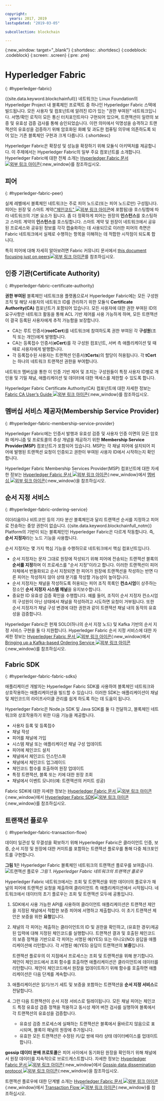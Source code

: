 ```yaml
---

copyright:
  years: 2017, 2019
lastupdated: "2019-03-05"

subcollection: blockchain

---
```


{:new_window: target="_blank"}
{:shortdesc: .shortdesc}
{:codeblock: .codeblock}
{:screen: .screen}
{:pre: .pre}


# Hyperledger Fabric
{: #hyperledger-fabric}

{{site.data.keyword.blockchainfull}} 네트워크는 Linux Foundation의 Hyperledger Project 내 블록체인 프로젝트 중 하나인 Hyperledger Fabric 스택에 빌드됩니다. 모든 사용자 및 컴포넌트에 알려진 ID가 있는 "권한 부여된" 네트워크입니다. 서명/확인 로직이 모든 통신 터치포인트마다 구현되어 있으며, 트랜잭션이 일련의 보증 및 유효성 검증 검사를 통해 승인되었습니다. 이런 의미에서 익명성을 승격하고 트랜잭션의 유효성을 검증하기 위해 암호화된 화폐 및 과도한 컴퓨팅 의무에 의존하도록 되어 있는 기존 블록체인 구현과 크게 다릅니다.
{:shortdesc}

Hyperledger Fabric은 확장성 및 성능을 확장하기 위해 모듈식 아키텍처를 제공합니다. 이 주제에서는 Hyperledger Fabric의 일부 주요 컴포넌트를 소개합니다. Hyperledger Fabric에 대한 전체 소개는 [Hyperledger Fabric 문서 ![외부 링크 아이콘](../images/external_link.svg "외부 링크 아이콘")](http://hyperledger-fabric.readthedocs.io/en/release-1.4/){:new_window}를 참조하십시오.

## 피어
{: #hyperledger-fabric-peer}

실제 레벨에서 블록체인 네트워크는 주로 피어 노드로(또는 피어 노드로만) 구성됩니다. 피어는 원장 및 스마트 계약(["체인코드" ![외부 링크 아이콘](../images/external_link.svg "외부 링크 아이콘")](https://hyperledger-fabric.readthedocs.io/en/release-1.4/developapps/chaincodenamespace.html "체인코드 네임스페이스")에 포함됨)을 호스팅함에 따라 네트워크의 기본 요소가 됩니다. 좀 더 정확하게 피어는 원장의 **인스턴스**를 호스팅하고 스마트 계약의 **인스턴스**를 호스팅합니다. 스마트 계약 및 원장이 네트워크에서 공유된 프로세스와 공유된 정보를 각각 캡슐화하는 데 사용되므로 이러한 피어의 측면은 Fabric 네트워크에서 실제로 수행하는 항목을 이해하는 데 적합한 시작점이 되도록 합니다.

특히 피어에 대해 자세히 알아보려면 Fabric 커뮤니티 문서에서 [this document focusing just on peers![외부 링크 아이콘](../images/external_link.svg "외부 링크 아이콘")](https://hyperledger-fabric.readthedocs.io/en/release-1.4/peers/peers.html)를 참조하십시오.

## 인증 기관(Certificate Authority)
{: #hyperledger-fabric-certificate-authority}

**권한 부여된** 블록체인 네트워크용 플랫폼으로서 Hyperledger Fabric에는 모든 구성원 조직 및 해당 사용자의 네트워크 ID를 관리하기 위한 모듈식 **Certificate Authority(CA)** 컴포넌트가 포함되어 있습니다. 모든 사용자에 대한 권한 부여된 ID의 요구사항은 네트워크 활동을 통해 ACL 기반 제어를 사용 가능하게 하며, 모든 트랜잭션이 결국 등록된 사용자에게 추적 가능함을 보장합니다.
* CA는 루트 인증서(**rootCert**)를 네트워크에 참여하도록 권한 부여된 각 **구성원**(조직 또는 개인)에게 발행합니다.
* CA는 등록접수 인증서(**eCert**)를 각 구성원 컴포넌트, 서버 측 애플리케이션 및 때때로 사용자에게 발행합니다.
* 각 등록접수된 사용자는 트랜잭션 인증서(**tCerts**)의 할당이 허용됩니다. 각 **tCert**는 하나의 네트워크 트랜잭션 권한을 부여합니다.

네트워크 멤버십을 통한 이 인증 기반 제어 및 조치는 구성원들이 특정 사용자 ID별로 개인용 및 기밀 채널, 애플리케이션 및 데이터에 대한 액세스를 제한할 수 있도록 합니다.

Hyperledger Fabric Certificate Authority(CA) 컴포넌트에 대한 자세한 정보는 [Fabric CA User’s Guide ![외부 링크 아이콘](../images/external_link.svg "외부 링크 아이콘")](https://hyperledger-fabric-ca.readthedocs.io/en/release-1.4/){:new_window}를 참조하십시오.

## 멤버십 서비스 제공자(Membership Service Provider)
{: #hyperledger-fabric-membership-service-provider}

Hyperledger Fabric에는 인증서 발행과 유효성 검증 및 사용자 인증 이면의 모든 암호화 메커니즘 및 프로토콜의 추상 개념을 제공하기 위한 **Membership Service Provider(MSP)** 컴포넌트가 포함되어 있습니다. MSP는 각 채널 피어에 설치되어 피어에 발행된 트랜잭션 요청이 인증되고 권한이 부여된 사용자 ID에서 시작하는지 확인합니다.

Hyperledger Fabric Membership Services Provider(MSP) 컴포넌트에 대한 자세한 정보는 [Hyperledger Fabric 문서 ![외부 링크 아이콘](../images/external_link.svg "외부 링크 아이콘")](http://hyperledger-fabric.readthedocs.io/en/release-1.4/){:new_window}에서 [ 멤버십 ![외부 링크 아이콘](../images/external_link.svg "외부 링크 아이콘")](https://hyperledger-fabric.readthedocs.io/en/release-1.4/membership/membership.html){:new_window}을 참조하십시오.

## 순서 지정 서비스
{: #hyperledger-fabric-ordering-service}

이더리움이나 비트코인 등의 기타 분산 블록체인과 달리 트랜잭션 순서를 지정하고 피어로 전송하는 중앙 권한이 없습니다. {{site.data.keyword.blockchainfull_notm}} Platform의
기반이 되는 블록체인인 Hyperledger Fabric은 다르게 작동합니다. 즉, **순서 지정자**라는 노드 기능을 사용합니다.

순서 지정자는 몇 가지 핵심 기능을 수행하므로 네트워크에서 핵심 컴포넌트입니다.

- 순서 지정자는 문자 그대로 원장에 작성되기 위해 피어에 전송되는 트랜잭션 블록의 **순서를 지정**하며 이 프로세스를
"순서 지정"이라고 합니다. 이러한 트랜잭션이
피어 자체에서 번들화되고 순서 지정되면 한 피어가 원장에 트랜잭션을 작성하는 반면
다른 피어는 작성하지 않아 상태 분기를 작성할 가능성이 높아집니다.
- 순서 지정자는 채널을 작성하도록 허용되는 피어 조직 목록인 **컨소시엄**이
상주하는 장소인 **순서 지정자 시스템 채널**을 유지보수합니다.
- 중요한 ID 유효성 검증 확인을 수행합니다. 예를 들어, 조직이
순서 지정자 컨소시엄의 구성원이 아닌 상태에서 채널을 작성하려고 시도하면 요청이
거부됩니다. 또한 순서 지정자가 채널 구성 변경에 대한 권한과 같이 트랜잭션 채널 내의 동작의 유효성을
검증합니다.

Hyperledger Fabric은 현재 SOLO(하나의 순서 지정 노드) 및 Kafka 기반의 순서 지정 서비스 구현을 둘 다 지원합니다. Hyperledger Fabric 순서 지정 서비스에 대한 자세한 정보는 [Hyperledger Fabric 문서 ![외부 링크 아이콘](../images/external_link.svg "외부 링크 아이콘")](http://hyperledger-fabric.readthedocs.io/en/release-1.4/){:new_window}에서 [Bringing up a Kafka-based Ordering Service ![외부 링크 아이콘](../images/external_link.svg "외부 링크 아이콘")](http://hyperledger-fabric.readthedocs.io/en/release-1.4/kafka.html){:new_window}를 참조하십시오.

## Fabric SDK
{: #hyperledger-fabric-fabric-sdks}

애플리케이션 개발자는 Hyperledger Fabric SDK를 사용하여 블록체인 네트워크와 상호작용하는 애플리케이션을 빌드할 수 있습니다. 이러한
SDK는 애플리케이션이 채널 및 체인코드의 라이프사이클 관리를 쉽게 하도록 하는 데 도움이 됩니다.

Hyperledger Fabric은 Node.js SDK 및 Java SDK를 둘 다 전달하고, 블록체인 네트워크와 상호작용하기 위한 다음 기능을 제공합니다.

* 사용자 등록 및 등록접수
* 채널 작성
* 피어를 채널에 가입
* 시스템 채널 또는 애플리케이션 채널 구성 업데이트
* 피어에 체인코드 설치
* 채널에서 체인코드 인스턴스화
* 채널에서 체인코드 업그레이드
* 체인코드 함수를 호출하여 원장 업데이트
* 특정 트랜잭션, 블록 또는 키에 대한 원장 조회
* 채널에서 이벤트 모니터(예: 트랜잭션의 커미트 성공)

Fabric SDK에 대한 자세한 정보는 [Hyperledger Fabric 문서 ![외부 링크 아이콘](../images/external_link.svg "외부 링크 아이콘")](http://hyperledger-fabric.readthedocs.io/en/release-1.4/){:new_window}에서 [Hyperledger Fabric SDK![외부 링크 아이콘](../images/external_link.svg "외부 링크 아이콘")](http://hyperledger-fabric.readthedocs.io/en/release-1.4/fabric-sdks.html){:new_window}를 참조하십시오.

## 트랜잭션 플로우
{: #hyperledger-fabric-transaction-flow}

데이터 일관성 및 무결성을 확보하기 위해 Hyperledger Fabric은 클라이언트 인증, 보증, 순서 지정 및 원장에 대한 커미트를 포함하는 트랜잭션 플로우를 통해 다중 체크포인트를 구현합니다.

**그림 1**은 Hyperledger Fabric 블록체인 네트워크의 트랜잭션 플로우를 보여줍니다.
![트랜잭션 플로우](../images/v10_txflow.png "Hyperledger Fabric 네트워크의 트랜잭션 플로우")
*그림 1. Hyperledger Fabric 네트워크의 트랜잭션 플로우*

Hyperledger Fabric 네트워크에서는 조회 및 트랜잭션을 위한 데이터의 플로우가 채널의 피어에 트랜잭션 요청을 제출하여 클라이언트 측 애플리케이션에서 시작됩니다. 네트워크에서 데이터의 초기 플로우는 조회 및 트랜잭션 모두에 공통입니다.

1. SDK에서 사용 가능한 API를 사용하여 클라이언트 애플리케이션은 트랜잭션 제안을 지정된 채널에서 적합한 보증 피어에 서명하고 제출합니다. 이 초기 트랜잭션 제안은 보증을 위한 **요청**입니다.
2. 채널의 각 피어는 제출하는 클라이언트의 ID 및 권한을 확인하고, (유효한 경우)제공된 입력에 대해 지정된 체인코드를 실행합니다. 트랜잭션 결과 및 호출된 체인코드의 보증 정책을 기반으로 각 피어는 서명된 예(YES) 또는 아니오(NO) 응답을 애플리케이션에 리턴합니다. 각 서명된 예(YES) 응답이 트랜잭션의 **보증**입니다.

	트랜잭션 플로우의 이 지점에서 프로세스는 조회 및 트랜잭션을 위해 분기합니다. 제안이 체인코드에서 조회 함수를 호출하면 애플리케이션은 클라이언트에 데이터를 리턴합니다. 제안이 체인코드에서 원장을 업데이트하기 위해 함수를 호출하면 애플리케이션은 다음 단계를 계속합니다.
3. 애플리케이션은 읽기/쓰기 세트 및 보증을 포함하는 트랜잭션을 **순서 지정 서비스**로 전달합니다.
4. 그런 다음 트랜잭션이 순서 지정 서비스로 릴레이됩니다. 모든 채널 피어는 체인코드 특정 유효성 검증 정책을 적용하고 동시성 제어 버전 검사를 실행하여 블록에서 각 트랜잭션의 유효성을 검증합니다.
	* 유효성 검증 프로세스에 실패하는 트랜잭션은 블록에서 올바르지 않음으로 표시되며, 블록이 채널의 원장에 추가됩니다.
	* 유효한 모든 트랜잭션은 수정된 키/값 쌍에 따라 상태 데이터베이스를 업데이트합니다.

**gossip 데이터 분배 프로토콜**은 피어 사이에서 동기화된 원장을 확인하기 위해 채널에서 원장 데이터를 지속적으로 브로드캐스트합니다. 자세한 정보는 [Hyperledger Fabric 문서 ![외부 링크 아이콘](../images/external_link.svg "외부 링크 아이콘")](http://hyperledger-fabric.readthedocs.io/en/release-1.4/){:new_window}에서
[Gossip data dissemination protocol ![외부 링크 아이콘](../images/external_link.svg "외부 링크 아이콘")](http://hyperledger-fabric.readthedocs.io/en/release-1.4/gossip.html){:new_window}을 참조하십시오.

트랜잭션 플로우에 대한 단계별 소개는 [Hyperledger Fabric 문서 ![외부 링크 아이콘](../images/external_link.svg "외부 링크 아이콘")](http://hyperledger-fabric.readthedocs.io/en/release-1.4/){:new_window}에서 [Transaction Flow ![외부 링크 아이콘](../images/external_link.svg "외부 링크 아이콘")](http://hyperledger-fabric.readthedocs.io/en/release-1.4/txflow.html){:new_window}를 참조하십시오.

